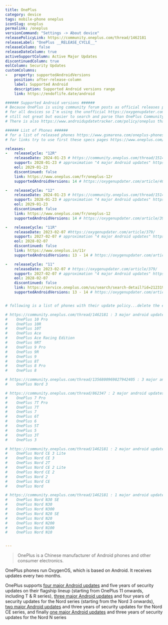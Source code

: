 ```yaml
---
title: OnePlus
category: device
tags: mobile-phone oneplus
iconSlug: oneplus
permalink: /oneplus
versionCommand: "Settings -> About device"
releasePolicyLink: https://community.oneplus.com/thread/1462181
releaseLabel: "OnePlus __RELEASE_CYCLE__"
releaseColumn: false
releaseDateColumn: true
activeSupportColumn: Active Major Updates
discontinuedColumn: true
eolColumn: Security Updates
customColumns:
-   property: supportedAndroidVersions
    position: after-release-column
    label: Supported Android
    description: Supported Android versions range
    link: https://endoflife.date/android

###### Supported Android versions ######
# Because OnePlus is using community forum posts as official releases posts it is hard to parse the last Android/OxygenOS releases 
# for all devices so I'm using the unofficial https://oxygenupdater.com/news/all/ that have been collecting all OnePlus OxygenOS announcements for several years and is an established and trusted way to get OP updates.
# still not great but easier to search and parse than OnePlus Community and more up to date than GsmArena
# There is also https://www.androidupdatetracker.com/policy/oneplus that is easier to parse, have good links to announcements but AFAIK is less established, and has one error in update policy regarding the Nord N series.

###### List of Phones ######
# for a list of released phones https://www.gsmarena.com/oneplus-phones-95.php
# for links try to use first these specs pages https://www.oneplus.com/global/support/spec

releases:
-   releaseCycle: "12R"
    releaseDate: 2024-01-23 # https://community.oneplus.com/thread/1514801169317232648
    support: 2028-01-23 # approximation "4 major Android updates" https://community.oneplus.com/thread/1211291251581124608
    eol: 2029-01-23
    discontinued: false
    link: https://www.oneplus.com/fr/oneplus-12r
    supportedAndroidVersions: 14 # https://oxygenupdater.com/article/401/

-   releaseCycle: "12"
    releaseDate: 2024-01-23 # https://community.oneplus.com/thread/1514801169317232648
    support: 2028-01-23 # approximation "4 major Android updates" https://community.oneplus.com/thread/1211291251581124608
    eol: 2029-01-23
    discontinued: false
    link: https://www.oneplus.com/fr/oneplus-12
    supportedAndroidVersions: 14 # https://oxygenupdater.com/article/396/

-   releaseCycle: "11R"
    releaseDate: 2023-02-07 #https://oxygenupdater.com/article/379/
    support: 2027-02-07 # approximation "4 major Android updates" https://community.oneplus.com/thread/1211291251581124608
    eol: 2028-02-07
    discontinued: false
    link: https://www.oneplus.in/11r
    supportedAndroidVersions: 13 - 14 # https://oxygenupdater.com/article/431/ https://community.oneplus.com/thread/1480591576202739713

-   releaseCycle: "11"
    releaseDate: 2023-02-07 # https://oxygenupdater.com/article/379/
    support: 2027-02-07 # approximation "4 major Android updates" https://community.oneplus.com/thread/1211291251581124608
    eol: 2028-02-07
    discontinued: false
    link: https://service.oneplus.com/us/search/search-detail?id=2123192&articleIndex=2
    supportedAndroidVersions: 13 - 14 # https://oxygenupdater.com/article/426/ https://community.oneplus.com/thread/1465453057260126214


# following is a list of phones with their update policy...delete the entry once the device is implemented in the page

# https://community.oneplus.com/thread/1462181 : 3 major android updates and 4 years of security updates
#    OnePlus 10 Pro
#    OnePlus 10R
#    OnePlus 10T
#    OnePlus Ace
#    OnePlus Ace Racing Edition
#    OnePlus 9RT
#    OnePlus 9 Pro
#    OnePlus 9R
#    OnePlus 9
#    OnePlus 8T
#    OnePlus 8 Pro
#    OnePlus 8

# https://community.oneplus.com/thread/1356800969827942405 : 3 major android updates and 4 years of security updates
#    OnePlus Nord 3

# https://community.oneplus.com/thread/862347 : 2 major android updates and 3 years of security updates
#    OnePlus 7 Pro
#    OnePlus 7T Pro
#    OnePlus 7T
#    OnePlus 7
#    OnePlus 6T
#    OnePlus 6
#    OnePlus 5T
#    OnePlus 5
#    OnePlus 3T
#    OnePlus 3

# https://community.oneplus.com/thread/1462181 : 2 major android updates and 3 years of security updates
#    OnePlus Nord CE 3 Lite
#    OnePlus Nord CE 3
#    OnePlus Nord 2T
#    OnePlus Nord CE 2 Lite
#    OnePlus Nord CE 2
#    OnePlus Nord 2
#    OnePlus Nord CE
#    OnePlus Nord

# https://community.oneplus.com/thread/1462181 : 1 major android update and 3 years of security updates
#    OnePlus Nord N30 SE
#    OnePlus Nord N30
#    OnePlus Nord N300
#    OnePlus Nord N20 SE
#    OnePlus Nord N20
#    OnePlus Nord N200
#    OnePlus Nord N100
#    OnePlus Nord N10


---
```


> OnePlus is a Chinese manufacturer of Android phones and other consumer electronics.

OnePlus phones run OxygenOS, which is based on Android. It receives updates every two months.

OnePlus supports [four major Android updates](https://community.oneplus.com/thread/1211291251581124608) and five years of security updates on their flagship lineup (starting from OnePlus 11 onwards, including T & R series), [three major Android updates](https://community.oneplus.com/thread/1356800969827942405) and four years of security updates for the Nord series (starting from the Nord 3 onwards), [two major Android updates](https://community.oneplus.com/thread/1462181) and three years of security updates for the Nord CE series, and finally [one major Android updates](https://community.oneplus.com/thread/1462181) and three years of security updates for the Nord N series